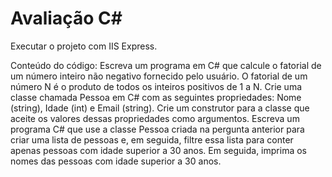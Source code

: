 # Avaliação C#
Executar o projeto com IIS Express.

Conteúdo do código:
Escreva um programa em C# que calcule o fatorial de um número inteiro não negativo fornecido pelo usuário. O fatorial de um número N é o produto de todos os inteiros positivos de 1 a N.
Crie uma classe chamada Pessoa em C# com as seguintes propriedades: Nome (string), Idade (int) e Email (string). Crie um construtor para a classe que aceite os valores dessas propriedades como argumentos.
Escreva um programa C# que use a classe Pessoa criada na pergunta anterior para criar uma lista de pessoas e, em seguida, filtre essa lista para conter apenas pessoas com idade superior a 30 anos. Em seguida, imprima os nomes das pessoas com idade superior a 30 anos.
